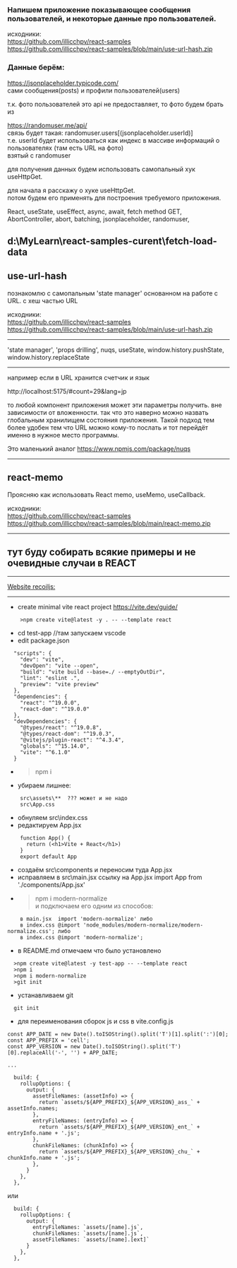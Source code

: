 ### Напишем приложение показывающее сообщения пользователей, и некоторые данные про пользователей.
исходники:  
https://github.com/illicchpv/react-samples  
https://github.com/illicchpv/react-samples/blob/main/use-url-hash.zip  


### Данные берём: 
  https://jsonplaceholder.typicode.com/   
    сами сообщения(posts) и профили пользователей(users) 

  т.к. фото пользователей это api не предоставляет, то фото будем брать из

  https://randomuser.me/api/  
    связь будет такая: randomuser.users[(jsonplaceholder.userId)]  
    т.е. userId будет использоваться как индекс в массиве информаций о пользователях (там есть URL на фото)  
    взятый с randomuser

  для получения данных будем использовать самопальный хук useHttpGet.  

  для начала я расскажу о хуке useHttpGet.  
  потом будем его применять для построения требуемого приложения.

  React, useState, useEffect, async, await, fetch method GET, AbortController, abort, batching, jsonplaceholder, randomuser, 

d:\MyLearn\react-samples-curent\fetch-load-data
--- 

## use-url-hash

познакомлю с самопальным 'state manager' основанном на работе с URL. с хеш частью URL

исходники:  
https://github.com/illicchpv/react-samples  
https://github.com/illicchpv/react-samples/blob/main/use-url-hash.zip  

---
'state manager', 'props drilling', nuqs, useState, window.history.pushState, window.history.replaceState 

---

например если в URL хранится счетчик и язык

http://localhost:5175/#count=29&lang=jp

то любой компонент приложения может эти параметры получить. вне зависимости от вложенности.
так что это наверно можно назвать глобальным хранилищем состояния приложения.
Такой подход тем более удобен тем что URL можно кому-то послать и тот перейдёт именно в нужное место программы.

Это маленький аналог https://www.npmjs.com/package/nuqs

---
## react-memo 

Проясняю как использовать React memo, useMemo, useCallback.

исходники:  
https://github.com/illicchpv/react-samples  
https://github.com/illicchpv/react-samples/blob/main/react-memo.zip  

---

## тут буду собирать всякие примеры и не очевидные случаи в REACT
---

[Website recoiljs: ](https://recoiljs.org)

---

- create minimal vite react project https://vite.dev/guide/  
```
	>npm create vite@latest -y . -- --template react
```  
-   cd test-app //там запускаем vscode	
- edit package.json  
```
  "scripts": {
    "dev": "vite",
    "devOpen": "vite --open",
    "build": "vite build --base=./ --emptyOutDir",
    "lint": "eslint .",
    "preview": "vite preview"
  },
  "dependencies": {
    "react": "^19.0.0",
    "react-dom": "^19.0.0"
  },
  "devDependencies": {
    "@types/react": "^19.0.8",
    "@types/react-dom": "^19.0.3",
    "@vitejs/plugin-react": "^4.3.4",
    "globals": "^15.14.0",
    "vite": "^6.1.0"
  }
```    
- >npm i
- убираем лишнее:   
```
    src\assets\**  ??? может и не надо
    src\App.css  
```    
- обнуляем     src\index.css
- редактируем App.jsx  
```
	function App() {
	  return (<h1>Vite + React</h1>)
	}
	export default App
``` 
- создаём src\components и переносим туда App.jsx  
- исправляем в 	src\main.jsx  ссылку на App.jsx 
	import App from './components/App.jsx'
- >npm i modern-normalize  
и подключаем его одним из способов:
```
	в main.jsx  import 'modern-normalize' либо 
	в index.css @import 'node_modules/modern-normalize/modern-normalize.css'; либо 
	в index.css @import 'modern-normalize';

```
- в README.md отмечаем что было установлено
```
  >npm create vite@latest -y test-app -- --template react
  >npm i
  >npm i modern-normalize
  >git init
```

- устанавливаем git  
``` 
  git init 
```

- для переименования сборок js и css в vite.config.js
```
const APP_DATE = new Date().toISOString().split('T')[1].split(':')[0];
const APP_PREFIX = 'cell';
const APP_VERSION = new Date().toISOString().split('T')[0].replaceAll('-', '') + APP_DATE;

...

  build: {
    rollupOptions: {
      output: {
        assetFileNames: (assetInfo) => {
          return `assets/${APP_PREFIX}_${APP_VERSION}_ass_` + assetInfo.names;
        },
        entryFileNames: (entryInfo) => {
          return `assets/${APP_PREFIX}_${APP_VERSION}_ent_` + entryInfo.name + '.js';
        },
        chunkFileNames: (chunkInfo) => {
          return `assets/${APP_PREFIX}_${APP_VERSION}_chu_` + chunkInfo.name + '.js';
        },
      }
    },
  },
```  
  или 
```  
  build: {
    rollupOptions: {
      output: {
        entryFileNames: `assets/[name].js`,
        chunkFileNames: `assets/[name].js`,
        assetFileNames: `assets/[name].[ext]`
      }
    },  
  },
```
